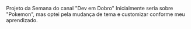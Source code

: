 Projeto da Semana do canal "Dev em Dobro"
Inicialmente seria sobre "Pokemon", mas optei pela mudança de tema e customizar conforme meu aprendizado.
